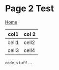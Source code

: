 # Page 2 Test

[Home](index.html)

col1 | col 2
--- | ---
cell1 | cell2
cell3 | cell4

`code_stuff`
...
